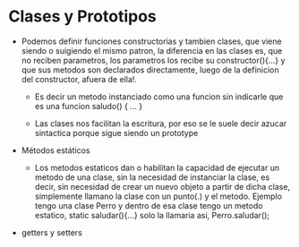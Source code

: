 # Clases y Prototipos


- Podemos definir funciones constructorias y tambien clases, que viene siendo o suigiendo el mismo patron, la diferencia en las clases es, que no reciben parametros, los parametros los recibe su constructor(){...} y que sus metodos son declarados directamente, luego de la definicion del constructor, afuera de ella!.
    * Es decir un metodo instanciado como una funcion sin indicarle que es una funcion saludo() { ... }

    * Las clases nos facilitan la escritura, por eso se le suele decir azucar sintactica porque sigue siendo un prototype

- Métodos estáticos
    * Los metodos estaticos dan o habilitan la capacidad de ejecutar un metodo de una clase, sin la necesidad de instanciar la clase, es decir, sin necesidad de crear un nuevo objeto a partir de dicha clase, simplemente llamano la clase con un punto(.) y el metodo. Ejemplo tengo una clase Perro y dentro de esa clase tengo un metodo estatico, static saludar(){...}
    solo la llamaria asi, Perro.saludar();

- getters y setters
